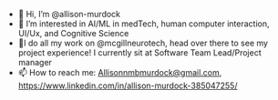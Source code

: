 - 👋 Hi, I’m @allison-murdock
- 👀 I’m interested in AI/ML in medTech, human computer interaction, UI/Ux, and Cognitive Science
- 🌱I do all my work on @mcgillneurotech, head over there to see my project experience! I currently sit at Software Team Lead/Project manager
- 📫 How to reach me: Allisonnmbmurdock@gmail.com, https://www.linkedin.com/in/allison-murdock-385047255/

<!---
allison-murdock/allison-murdock is a ✨ special ✨ repository because its `README.md` (this file) appears on your GitHub profile.
You can click the Preview link to take a look at your changes.
--->
